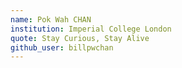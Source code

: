 ```yaml
---
name: Pok Wah CHAN
institution: Imperial College London
quote: Stay Curious, Stay Alive
github_user: billpwchan
---
```

